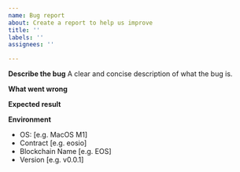 ```yaml
---
name: Bug report
about: Create a report to help us improve
title: ''
labels: ''
assignees: ''

---
```


**Describe the bug**
A clear and concise description of what the bug is.

**What went wrong**


**Expected result**

**Environment**
 - OS: [e.g. MacOS M1]
 - Contract [e.g. eosio]
 - Blockchain Name [e.g. EOS]
 - Version [e.g. v0.0.1]
